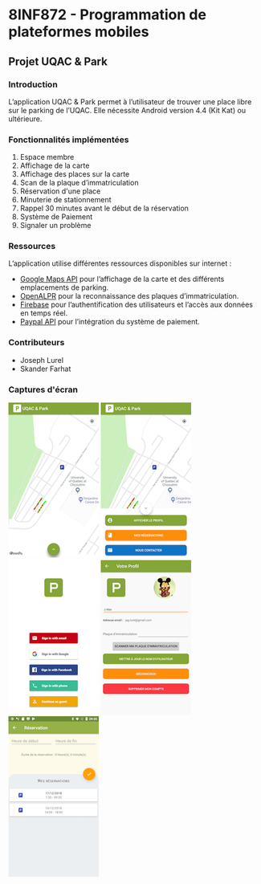 # 8INF872 - Programmation de plateformes mobiles
## Projet UQAC & Park

### Introduction
L’application UQAC & Park permet à l’utilisateur de trouver une place libre sur le parking de l’UQAC.
Elle nécessite Android version 4.4 (Kit Kat) ou ultérieure.

### Fonctionnalités implémentées
1. Espace membre
2. Affichage de la carte
3. Affichage des places sur la carte
4. Scan de la plaque d’immatriculation
5. Réservation d'une place
6. Minuterie de stationnement
7. Rappel 30 minutes avant le début de la réservation
8. Système de Paiement
9. Signaler un problème

### Ressources
L’application utilise différentes ressources disponibles sur internet :
* [Google Maps API](https://cloud.google.com/maps-platform/) pour l’affichage de la carte et des différents emplacements de parking.
* [OpenALPR](https://github.com/SandroMachado/openalpr-android) pour la reconnaissance des plaques d’immatriculation.
* [Firebase](https://firebase.google.com/) pour l’authentification des utilisateurs et l’accès aux données en temps réel.
* [Paypal API](https://developer.paypal.com/) pour l’intégration du système de paiement.

### Contributeurs
* Joseph Lurel
* Skander Farhat

### Captures d'écran
![MapsActivity](/images/mapactivity.png) ![Menu](/images/menu.png) ![Connexion](/images/signin.png) ![Profil](/images/profile.png) ![ReservationActivity](/images/reservationactivity.png)
